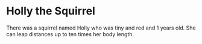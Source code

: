 # Holly the Squirrel

There was a squirrel named Holly who was tiny and red and 1 years old.
She can leap distances up to ten times her body length.